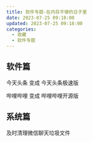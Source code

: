 ```yaml
---
title: 软件专题-在内存不够的日子里
date: 2023-07-25 09:18:00
updated: 2023-07-25 09:18:00
categories:
  - 收藏
  - 软件专题
---
```


## 软件篇

今天头条 变成 今天头条极速版

哔哩哔哩 变成 哔哩哔哩开源版

## 系统篇

及时清理微信聊天垃圾文件
